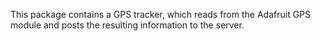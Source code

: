 This package contains a GPS tracker, which reads from the Adafruit GPS module and posts
the resulting information to the server.